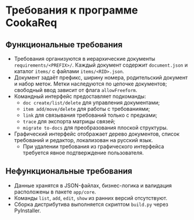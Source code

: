 # Требования к программе CookaReq

## Функциональные требования
- Требования организуются в иерархические документы `requirements/<PREFIX>/`.
  Каждый документ содержит `document.json` и каталог `items/` с файлами
  `items/<RID>.json`.
- Документ задаёт префикс, ширину номера, родительский документ и набор меток.
  Метки наследуются по цепочке документов; свободный ввод зависит от флага
  `allowFreeform`.
- Командный интерфейс предоставляет подкоманды:
  - `doc create/list/delete` для управления документами;
  - `item add/move/delete` для работы с требованиями;
  - `link` для связывания требований только с предками;
  - `trace` для экспорта матрицы связей;
  - `migrate to-docs` для преобразования плоской структуры.
- Графический интерфейс отображает дерево документов, список требований и
  редактор, локализован на русский язык.
  - При удалении требования из графического интерфейса требуется явное подтверждение пользователя.

## Нефункциональные требования
- Данные хранятся в JSON-файлах, бизнес-логика и валидация расположены в пакете
  `app/core`.
- Команды `list`, `add`, `edit`, `show` из ранних версий отсутствуют.
- Сборка дистрибутива выполняется скриптом `build.py` через PyInstaller.

